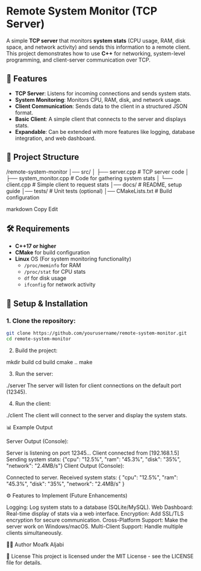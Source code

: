 # Remote System Monitor (TCP Server)

A simple **TCP server** that monitors **system stats** (CPU usage, RAM, disk space, and network activity) and sends this information to a remote client. This project demonstrates how to use **C++** for networking, system-level programming, and client-server communication over TCP.



## 🚀 Features

- **TCP Server**: Listens for incoming connections and sends system stats.
- **System Monitoring**: Monitors CPU, RAM, disk, and network usage.
- **Client Communication**: Sends data to the client in a structured JSON format.
- **Basic Client**: A simple client that connects to the server and displays stats.
- **Expandable**: Can be extended with more features like logging, database integration, and web dashboard.



## 📂 Project Structure

/remote-system-monitor │── src/
│ ├── server.cpp # TCP server code │ ├── system_monitor.cpp # Code for gathering system stats │ └── client.cpp # Simple client to request stats │── docs/ # README, setup guide │── tests/ # Unit tests (optional) │── CMakeLists.txt # Build configuration

markdown
Copy
Edit

## 🛠️ Requirements

- **C++17 or higher**  
- **CMake** for build configuration
- **Linux** OS (For system monitoring functionality)
  - `/proc/meminfo` for RAM
  - `/proc/stat` for CPU stats
  - `df` for disk usage
  - `ifconfig` for network activity
 


## 🚨 Setup & Installation


### 1. Clone the repository:

```bash
git clone https://github.com/yourusername/remote-system-monitor.git
cd remote-system-monitor
```



2. Build the project:

mkdir build
cd build
cmake ..
make


3. Run the server:

./server
The server will listen for client connections on the default port (12345).



4. Run the client:

./client
The client will connect to the server and display the system stats.



📊 Example Output

Server Output (Console):

Server is listening on port 12345...
Client connected from [192.168.1.5]
Sending system stats: {"cpu": "12.5%", "ram": "45.3%", "disk": "35%", "network": "2.4MB/s"}
Client Output (Console):

Connected to server.
Received system stats: 
{
  "cpu": "12.5%",
  "ram": "45.3%",
  "disk": "35%",
  "network": "2.4MB/s"
}


⚙️ Features to Implement (Future Enhancements)

Logging: Log system stats to a database (SQLite/MySQL).
Web Dashboard: Real-time display of stats via a web interface.
Encryption: Add SSL/TLS encryption for secure communication.
Cross-Platform Support: Make the server work on Windows/macOS.
Multi-Client Support: Handle multiple clients simultaneously.



👨‍💻 Author
Moafk Aljabi



📄 License
This project is licensed under the MIT License - see the LICENSE file for details.
